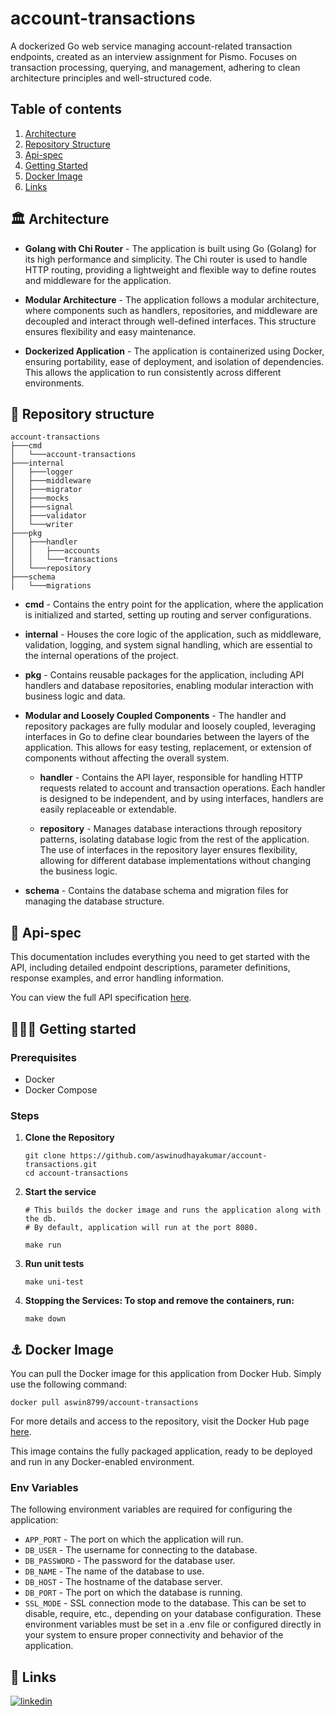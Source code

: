 # account-transactions

A dockerized Go web service managing account-related transaction endpoints, created as an interview assignment for Pismo. Focuses on transaction processing, querying, and management, adhering to clean architecture principles and well-structured code.

## Table of contents

1. [Architecture](#%EF%B8%8F-architecture)
2. [Repository Structure](#-repository-structure)
3. [Api-spec](#-api-spec)
4. [Getting Started](#%EF%B8%8F%EF%B8%8F-getting-started)
5. [Docker Image](#-docker-image)
6. [Links](#-links)

## 🏛️ Architecture
- **Golang with Chi Router** - The application is built using Go (Golang) for its high performance and simplicity. The Chi router is used to handle HTTP routing, providing a lightweight and flexible way to define routes and middleware for the application.

- **Modular Architecture** - The application follows a modular architecture, where components such as handlers, repositories, and middleware are decoupled and interact through well-defined interfaces. This structure ensures flexibility and easy maintenance.

- **Dockerized Application** - The application is containerized using Docker, ensuring portability, ease of deployment, and isolation of dependencies. This allows the application to run consistently across different environments.

## 🗼 Repository structure
```
account-transactions
├───cmd
│   └───account-transactions
├───internal
│   ├───logger
│   ├───middleware
│   ├───migrator
│   ├───mocks
│   ├───signal
│   ├───validator
│   └───writer
├───pkg
│   ├───handler
│   │   ├───accounts
│   │   └───transactions
│   └───repository
├───schema
│   └───migrations
```

- **cmd** - Contains the entry point for the application, where the application is initialized and started, setting up routing and server configurations.

- **internal** - Houses the core logic of the application, such as middleware, validation, logging, and system signal handling, which are essential to the internal operations of the project.

- **pkg** - Contains reusable packages for the application, including API handlers and database repositories, enabling modular interaction with business logic and data.

- **Modular and Loosely Coupled Components** - The handler and repository packages are fully modular and loosely coupled, leveraging interfaces in Go to define clear boundaries between the layers of the application. This allows for easy testing, replacement, or extension of components without affecting the overall system.

    - **handler** - Contains the API layer, responsible for handling HTTP requests related to account and transaction operations. Each handler is designed to be independent, and by using interfaces, handlers are easily replaceable or extendable.

    - **repository** - Manages database interactions through repository patterns, isolating database logic from the rest of the application. The use of interfaces in the repository layer ensures flexibility, allowing for different database implementations without changing the business logic.

- **schema** - Contains the database schema and migration files for managing the database structure.

## 🚀 Api-spec

This documentation includes everything you need to get started with the API, including detailed endpoint descriptions, parameter definitions, response examples, and error handling information.

You can view the full API specification [here](https://aswinudhayakumar.github.io/account-transactions-swagger/).

## 🏃‍♂️‍➡️ Getting started
### Prerequisites

- Docker
- Docker Compose

### Steps
1. **Clone the Repository**

   ```
   git clone https://github.com/aswinudhayakumar/account-transactions.git
   cd account-transactions
   ```

2. **Start the service**

   ```
   # This builds the docker image and runs the application along with the db. 
   # By default, application will run at the port 8080.

   make run
   ```

3. **Run unit tests**
    ```
    make uni-test
    ```

4. **Stopping the Services: To stop and remove the containers, run:**

   ```
   make down
   ```

## ⚓ Docker Image

You can pull the Docker image for this application from Docker Hub. Simply use the following command:

```
docker pull aswin8799/account-transactions
```

For more details and access to the repository, visit the Docker Hub page [here](https://hub.docker.com/repository/docker/aswin8799/account-transactions).

This image contains the fully packaged application, ready to be deployed and run in any Docker-enabled environment.

### Env Variables

The following environment variables are required for configuring the application:

- `APP_PORT` - The port on which the application will run.
- `DB_USER` - The username for connecting to the database.
- `DB_PASSWORD` - The password for the database user.
- `DB_NAME` - The name of the database to use.
- `DB_HOST` - The hostname of the database server.
- `DB_PORT` - The port on which the database is running.
- `SSL_MODE` - SSL connection mode to the database. This can be set to disable, require, etc., depending on your database configuration.
These environment variables must be set in a .env file or configured directly in your system to ensure proper connectivity and behavior of the application.

## 🔗 Links
[![linkedin](https://img.shields.io/badge/linkedin-0A66C2?style=for-the-badge&logo=linkedin&logoColor=white)](https://www.linkedin.com/in/aswin-udhayakumar/)


